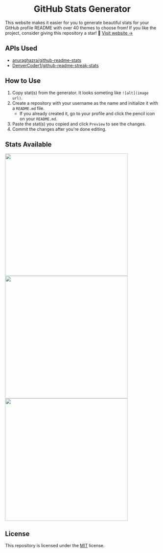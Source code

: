 <div align=center>
  
  # GitHub Stats Generator
  
</div>

This website makes it easier for you to generate beautiful stats for your GitHub profile README with over 40 themes to choose from! If you like the project, consider giving this repository a star! 💚 [Visit website &rarr;](https://github-stats.omsimos.com)

## APIs Used

- [anuraghazra/github-readme-stats](https://github.com/anuraghazra/github-readme-stats)
- [DenverCoder1/github-readme-streak-stats](https://streak-stats.demolab.com)

## How to Use

1. Copy stat(s) from the generator. It looks someting like `![alt](image url)`.
2. Create a repository with your username as the name and initialize it with a `README.md` file.
   - If you already created it, go to your profile and click the pencil icon on your `README.md`.
3. Paste the stat(s) you copied and click `Preview` to see the changes.
4. Commit the changes after you're done editing.

## Stats Available

<img width=400 src='https://github-readme-stats.vercel.app/api?username=joshxfi&theme=vue-dark&show_icons=true&hide_border=true&count_private=true' />
<img width=400 src='https://streak-stats.demolab.com?user=joshxfi&theme=vue-dark&hide_border=true' />
<img width=400 src='https://github-readme-stats.vercel.app/api/top-langs/?username=joshxfi&theme=vue-dark&show_icons=true&hide_border=true&layout=compact' />

## License

This repository is licensed under the [MIT](https://github.com/joshxfi/github-stats-generator/blob/main/LICENSE) license.
